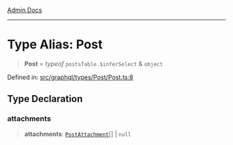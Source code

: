 [Admin Docs](/)

***

# Type Alias: Post

> **Post** = *typeof* `postsTable.$inferSelect` & `object`

Defined in: [src/graphql/types/Post/Post.ts:8](https://github.com/Sourya07/talawa-api/blob/61a1911602b2f0aac7635e08ae2918f4f768e8ff/src/graphql/types/Post/Post.ts#L8)

## Type Declaration

### attachments

> **attachments**: [`PostAttachment`](../../../PostAttachment/PostAttachment/type-aliases/PostAttachment.md)[] \| `null`
